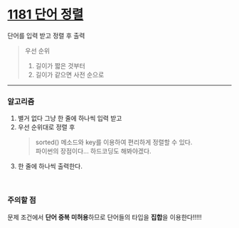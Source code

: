 [1181 단어 정렬](https://www.acmicpc.net/problem/1181)  
===========
단어를 입력 받고 정렬 후 출력  
> 우선 순위  
> 1. 길이가 짧은 것부터  
> 2. 길이가 같으면 사전 순으로  

-----------------------

### 알고리즘  
1. 별거 없다 그냥 한 줄에 하나씩 입력 받고  
2. 우선 순위대로 정렬 후
   > sorted() 메소드와 key를 이용하여 편리하게 정렬할 수 있다.  
   > 파이썬의 장점이다... 하드코딩도 해봐야겠다. 
4. 한 줄에 하나씩 출력한다.  
<br/>

### 주의할 점  
문제 조건에서 **단어 중복 미허용**하므로 단어들의 타입을 **집합**을 이용한다!!!!!
<br/>
